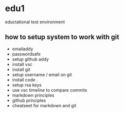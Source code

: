 # edu1
eductational test environment

## how to setup system to work with git
* emailaddy
* passwordsafe
* setup github addy
* install vsc
* install git
* setup username / email on git
* install code .
* setup rsa keys
* use vsc timeline to compare commits
* markdown principles
* github principles
* cheatseet for markdown and git




